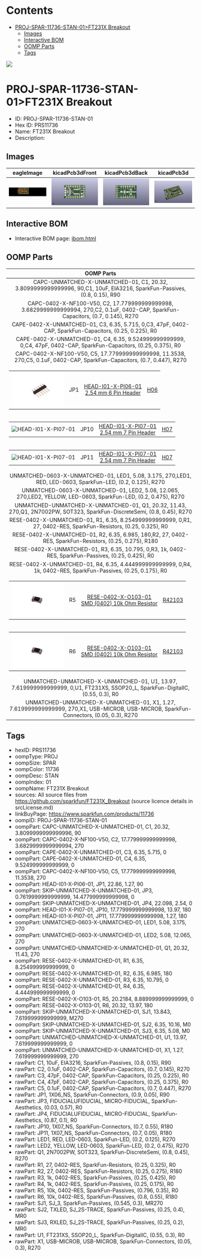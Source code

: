 



Contents
========

* [PROJ-SPAR-11736-STAN-01>FT231X Breakout](#proj-spar-11736-stan-01ft231x-breakout)
	* [Images](#images)
	* [Interactive BOM](#interactive-bom)
	* [OOMP Parts](#oomp-parts)
	* [Tags](#tags)
  
![][im]
# PROJ-SPAR-11736-STAN-01>FT231X Breakout

- ID: PROJ-SPAR-11736-STAN-01
- Hex ID: PRS11736
- Name: FT231X Breakout
- Description: 

## Images
  
  

|eagleImage|kicadPcb3dFront|kicadPcb3dBack|kicadPcb3d|
| :---: | :---: | :---: | :---: |
|[![eagleImage](eagleImage_140.png)](eagleImage_600.png)|[![kicadPcb3dFront](kicadPcb3dFront_140.png)](kicadPcb3dFront_600.png)|[![kicadPcb3dBack](kicadPcb3dBack_140.png)](kicadPcb3dBack_600.png)|[![kicadPcb3d](kicadPcb3d_140.png)](kicadPcb3d_600.png)|

## Interactive BOM

- Interactive BOM page: [ibom.html](kicad/bom/ibom.html)

## OOMP Parts
  

|OOMP Parts|
| :---: |
|CAPC-UNMATCHED-X-UNMATCHED-01, C1, 20.32, 3.8099999999999996, 90,C1, 10uF, EIA3216, SparkFun-Passives, (0.8, 0.15), R90|
|CAPC-0402-X-NF100-V50, C2, 17.779999999999998, 3.6829999999999994, 270,C2, 0.1uF, 0402-CAP, SparkFun-Capacitors, (0.7, 0.145), R270|
|CAPE-0402-X-UNMATCHED-01, C3, 6.35, 5.715, 0,C3, 47pF, 0402-CAP, SparkFun-Capacitors, (0.25, 0.225), R0|
|CAPE-0402-X-UNMATCHED-01, C4, 6.35, 9.524999999999999, 0,C4, 47pF, 0402-CAP, SparkFun-Capacitors, (0.25, 0.375), R0|
|CAPC-0402-X-NF100-V50, C5, 17.779999999999998, 11.3538, 270,C5, 0.1uF, 0402-CAP, SparkFun-Capacitors, (0.7, 0.447), R270|
|<table><tr><td>![HEAD-I01-X-PI06-01](https://raw.githubusercontent.com/oomlout/oomlout_OOMP_parts/main/HEAD-I01-X-PI06-01/image_140.jpg)</td><td> JP1</td><td>[HEAD-I01-X-PI06-01<br>2.54 mm 6 Pin Header](https://github.com/oomlout/oomlout_OOMP_parts/tree/main/HEAD-I01-X-PI06-01/)</td><td>[H06](https://github.com/oomlout/oomlout_OOMP_parts/tree/main/HEAD-I01-X-PI06-01/)</td></tr></table>|
|<table><tr><td>![HEAD-I01-X-PI07-01](https://raw.githubusercontent.com/oomlout/oomlout_OOMP_parts/main/HEAD-I01-X-PI07-01/image_140.jpg)</td><td> JP10</td><td>[HEAD-I01-X-PI07-01<br>2.54 mm 7 Pin Header](https://github.com/oomlout/oomlout_OOMP_parts/tree/main/HEAD-I01-X-PI07-01/)</td><td>[H07](https://github.com/oomlout/oomlout_OOMP_parts/tree/main/HEAD-I01-X-PI07-01/)</td></tr></table>|
|<table><tr><td>![HEAD-I01-X-PI07-01](https://raw.githubusercontent.com/oomlout/oomlout_OOMP_parts/main/HEAD-I01-X-PI07-01/image_140.jpg)</td><td> JP11</td><td>[HEAD-I01-X-PI07-01<br>2.54 mm 7 Pin Header](https://github.com/oomlout/oomlout_OOMP_parts/tree/main/HEAD-I01-X-PI07-01/)</td><td>[H07](https://github.com/oomlout/oomlout_OOMP_parts/tree/main/HEAD-I01-X-PI07-01/)</td></tr></table>|
|UNMATCHED-0603-X-UNMATCHED-01, LED1, 5.08, 3.175, 270,LED1, RED, LED-0603, SparkFun-LED, (0.2, 0.125), R270|
|UNMATCHED-0603-X-UNMATCHED-01, LED2, 5.08, 12.065, 270,LED2, YELLOW, LED-0603, SparkFun-LED, (0.2, 0.475), R270|
|UNMATCHED-UNMATCHED-X-UNMATCHED-01, Q1, 20.32, 11.43, 270,Q1, 2N7002PW, SOT323, SparkFun-DiscreteSemi, (0.8, 0.45), R270|
|RESE-0402-X-UNMATCHED-01, R1, 6.35, 8.254999999999999, 0,R1, 27, 0402-RES, SparkFun-Resistors, (0.25, 0.325), R0|
|RESE-0402-X-UNMATCHED-01, R2, 6.35, 6.985, 180,R2, 27, 0402-RES, SparkFun-Resistors, (0.25, 0.275), R180|
|RESE-0402-X-UNMATCHED-01, R3, 6.35, 10.795, 0,R3, 1k, 0402-RES, SparkFun-Passives, (0.25, 0.425), R0|
|RESE-0402-X-UNMATCHED-01, R4, 6.35, 4.444999999999999, 0,R4, 1k, 0402-RES, SparkFun-Passives, (0.25, 0.175), R0|
|<table><tr><td>![RESE-0402-X-O103-01](https://raw.githubusercontent.com/oomlout/oomlout_OOMP_parts/main/RESE-0402-X-O103-01/image_140.jpg)</td><td> R5</td><td>[RESE-0402-X-O103-01<br>SMD (0402) 10k Ohm Resistor](https://github.com/oomlout/oomlout_OOMP_parts/tree/main/RESE-0402-X-O103-01/)</td><td>[R42103](https://github.com/oomlout/oomlout_OOMP_parts/tree/main/RESE-0402-X-O103-01/)</td></tr></table>|
|<table><tr><td>![RESE-0402-X-O103-01](https://raw.githubusercontent.com/oomlout/oomlout_OOMP_parts/main/RESE-0402-X-O103-01/image_140.jpg)</td><td> R6</td><td>[RESE-0402-X-O103-01<br>SMD (0402) 10k Ohm Resistor](https://github.com/oomlout/oomlout_OOMP_parts/tree/main/RESE-0402-X-O103-01/)</td><td>[R42103](https://github.com/oomlout/oomlout_OOMP_parts/tree/main/RESE-0402-X-O103-01/)</td></tr></table>|
|UNMATCHED-UNMATCHED-X-UNMATCHED-01, U1, 13.97, 7.619999999999999, 0,U1, FT231XS, SSOP20_L, SparkFun-DigitalIC, (0.55, 0.3), R0|
|UNMATCHED-UNMATCHED-X-UNMATCHED-01, X1, 1.27, 7.619999999999999, 270,X1, USB-MICROB, USB-MICROB, SparkFun-Connectors, (0.05, 0.3), R270|

## Tags

- hexID: PRS11736
- oompType: PROJ
- oompSize: SPAR
- oompColor: 11736
- oompDesc: STAN
- oompIndex: 01
- oompName: FT231X Breakout
- sources: All source files from https://github.com/sparkfun/FT231X_Breakout (source licence details in srcLicense.md)
- linkBuyPage: https://www.sparkfun.com/products/11736
- oompID: PROJ-SPAR-11736-STAN-01
- oompPart: CAPC-UNMATCHED-X-UNMATCHED-01, C1, 20.32, 3.8099999999999996, 90
- oompPart: CAPC-0402-X-NF100-V50, C2, 17.779999999999998, 3.6829999999999994, 270
- oompPart: CAPE-0402-X-UNMATCHED-01, C3, 6.35, 5.715, 0
- oompPart: CAPE-0402-X-UNMATCHED-01, C4, 6.35, 9.524999999999999, 0
- oompPart: CAPC-0402-X-NF100-V50, C5, 17.779999999999998, 11.3538, 270
- oompPart: HEAD-I01-X-PI06-01, JP1, 22.86, 1.27, 90
- oompPart: SKIP-UNMATCHED-X-UNMATCHED-01, JP3, 0.7619999999999999, 14.477999999999998, 0
- oompPart: SKIP-UNMATCHED-X-UNMATCHED-01, JP4, 22.098, 2.54, 0
- oompPart: HEAD-I01-X-PI07-01, JP10, 17.779999999999998, 13.97, 180
- oompPart: HEAD-I01-X-PI07-01, JP11, 17.779999999999998, 1.27, 180
- oompPart: UNMATCHED-0603-X-UNMATCHED-01, LED1, 5.08, 3.175, 270
- oompPart: UNMATCHED-0603-X-UNMATCHED-01, LED2, 5.08, 12.065, 270
- oompPart: UNMATCHED-UNMATCHED-X-UNMATCHED-01, Q1, 20.32, 11.43, 270
- oompPart: RESE-0402-X-UNMATCHED-01, R1, 6.35, 8.254999999999999, 0
- oompPart: RESE-0402-X-UNMATCHED-01, R2, 6.35, 6.985, 180
- oompPart: RESE-0402-X-UNMATCHED-01, R3, 6.35, 10.795, 0
- oompPart: RESE-0402-X-UNMATCHED-01, R4, 6.35, 4.444999999999999, 0
- oompPart: RESE-0402-X-O103-01, R5, 20.2184, 8.889999999999999, 0
- oompPart: RESE-0402-X-O103-01, R6, 20.32, 13.97, 180
- oompPart: SKIP-UNMATCHED-X-UNMATCHED-01, SJ1, 13.843, 7.619999999999999, M270
- oompPart: SKIP-UNMATCHED-X-UNMATCHED-01, SJ2, 6.35, 10.16, M0
- oompPart: SKIP-UNMATCHED-X-UNMATCHED-01, SJ3, 6.35, 5.08, M0
- oompPart: UNMATCHED-UNMATCHED-X-UNMATCHED-01, U1, 13.97, 7.619999999999999, 0
- oompPart: UNMATCHED-UNMATCHED-X-UNMATCHED-01, X1, 1.27, 7.619999999999999, 270
- rawPart: C1, 10uF, EIA3216, SparkFun-Passives, (0.8, 0.15), R90
- rawPart: C2, 0.1uF, 0402-CAP, SparkFun-Capacitors, (0.7, 0.145), R270
- rawPart: C3, 47pF, 0402-CAP, SparkFun-Capacitors, (0.25, 0.225), R0
- rawPart: C4, 47pF, 0402-CAP, SparkFun-Capacitors, (0.25, 0.375), R0
- rawPart: C5, 0.1uF, 0402-CAP, SparkFun-Capacitors, (0.7, 0.447), R270
- rawPart: JP1, 1X06_NS, SparkFun-Connectors, (0.9, 0.05), R90
- rawPart: JP3, FIDUCIALUFIDUCIAL, MICRO-FIDUCIAL, SparkFun-Aesthetics, (0.03, 0.57), R0
- rawPart: JP4, FIDUCIALUFIDUCIAL, MICRO-FIDUCIAL, SparkFun-Aesthetics, (0.87, 0.1), R0
- rawPart: JP10, 1X07_NS, SparkFun-Connectors, (0.7, 0.55), R180
- rawPart: JP11, 1X07_NS, SparkFun-Connectors, (0.7, 0.05), R180
- rawPart: LED1, RED, LED-0603, SparkFun-LED, (0.2, 0.125), R270
- rawPart: LED2, YELLOW, LED-0603, SparkFun-LED, (0.2, 0.475), R270
- rawPart: Q1, 2N7002PW, SOT323, SparkFun-DiscreteSemi, (0.8, 0.45), R270
- rawPart: R1, 27, 0402-RES, SparkFun-Resistors, (0.25, 0.325), R0
- rawPart: R2, 27, 0402-RES, SparkFun-Resistors, (0.25, 0.275), R180
- rawPart: R3, 1k, 0402-RES, SparkFun-Passives, (0.25, 0.425), R0
- rawPart: R4, 1k, 0402-RES, SparkFun-Passives, (0.25, 0.175), R0
- rawPart: R5, 10k, 0402-RES, SparkFun-Passives, (0.796, 0.35), R0
- rawPart: R6, 10k, 0402-RES, SparkFun-Passives, (0.8, 0.55), R180
- rawPart: SJ1, SJ_3, SparkFun-Passives, (0.545, 0.3), MR270
- rawPart: SJ2, TXLED, SJ_2S-TRACE, SparkFun-Passives, (0.25, 0.4), MR0
- rawPart: SJ3, RXLED, SJ_2S-TRACE, SparkFun-Passives, (0.25, 0.2), MR0
- rawPart: U1, FT231XS, SSOP20_L, SparkFun-DigitalIC, (0.55, 0.3), R0
- rawPart: X1, USB-MICROB, USB-MICROB, SparkFun-Connectors, (0.05, 0.3), R270



[im]: kicadPcb3d_450.png

